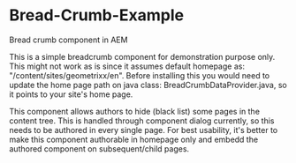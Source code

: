 # Bread-Crumb-Example
Bread crumb component in AEM

This is a simple breadcrumb component for demonstration purpose only. This might not work as is since it assumes default homepage as: "/content/sites/geometrixx/en". Before installing this you would need to update the home page path on java class: BreadCrumbDataProvider.java, so it points to your site's home page.

This component allows authors to hide (black list) some pages in the content tree. This is handled through component dialog currently, so this needs to be authored in every single page. For best usability, it's better to make this component authorable in homepage only and embedd the authored component on subsequent/child pages.
